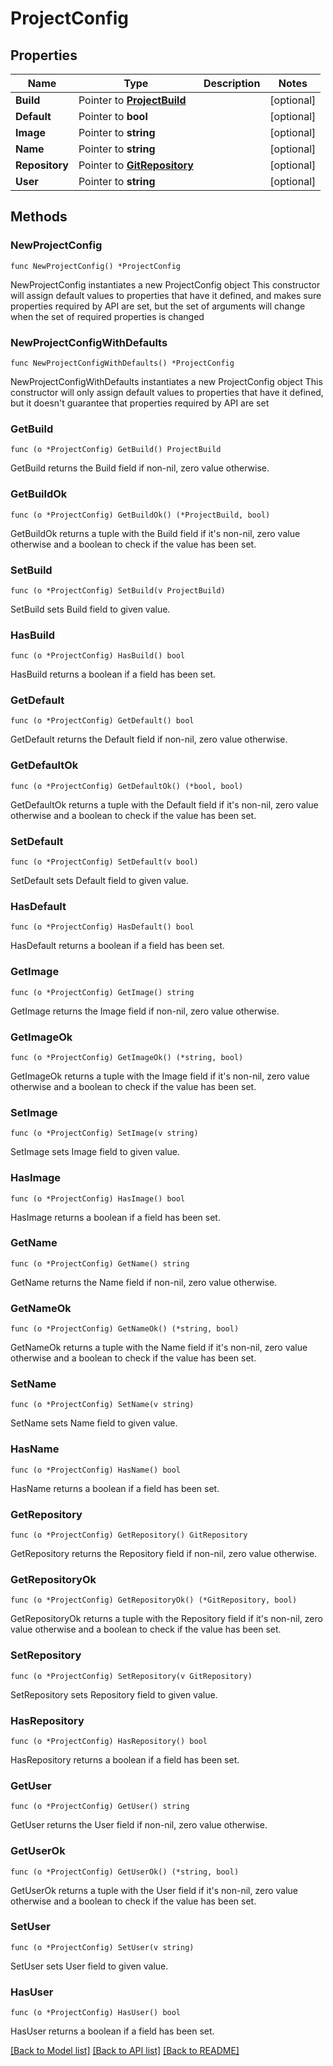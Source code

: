 # ProjectConfig

## Properties

Name | Type | Description | Notes
------------ | ------------- | ------------- | -------------
**Build** | Pointer to [**ProjectBuild**](ProjectBuild.md) |  | [optional] 
**Default** | Pointer to **bool** |  | [optional] 
**Image** | Pointer to **string** |  | [optional] 
**Name** | Pointer to **string** |  | [optional] 
**Repository** | Pointer to [**GitRepository**](GitRepository.md) |  | [optional] 
**User** | Pointer to **string** |  | [optional] 

## Methods

### NewProjectConfig

`func NewProjectConfig() *ProjectConfig`

NewProjectConfig instantiates a new ProjectConfig object
This constructor will assign default values to properties that have it defined,
and makes sure properties required by API are set, but the set of arguments
will change when the set of required properties is changed

### NewProjectConfigWithDefaults

`func NewProjectConfigWithDefaults() *ProjectConfig`

NewProjectConfigWithDefaults instantiates a new ProjectConfig object
This constructor will only assign default values to properties that have it defined,
but it doesn't guarantee that properties required by API are set

### GetBuild

`func (o *ProjectConfig) GetBuild() ProjectBuild`

GetBuild returns the Build field if non-nil, zero value otherwise.

### GetBuildOk

`func (o *ProjectConfig) GetBuildOk() (*ProjectBuild, bool)`

GetBuildOk returns a tuple with the Build field if it's non-nil, zero value otherwise
and a boolean to check if the value has been set.

### SetBuild

`func (o *ProjectConfig) SetBuild(v ProjectBuild)`

SetBuild sets Build field to given value.

### HasBuild

`func (o *ProjectConfig) HasBuild() bool`

HasBuild returns a boolean if a field has been set.

### GetDefault

`func (o *ProjectConfig) GetDefault() bool`

GetDefault returns the Default field if non-nil, zero value otherwise.

### GetDefaultOk

`func (o *ProjectConfig) GetDefaultOk() (*bool, bool)`

GetDefaultOk returns a tuple with the Default field if it's non-nil, zero value otherwise
and a boolean to check if the value has been set.

### SetDefault

`func (o *ProjectConfig) SetDefault(v bool)`

SetDefault sets Default field to given value.

### HasDefault

`func (o *ProjectConfig) HasDefault() bool`

HasDefault returns a boolean if a field has been set.

### GetImage

`func (o *ProjectConfig) GetImage() string`

GetImage returns the Image field if non-nil, zero value otherwise.

### GetImageOk

`func (o *ProjectConfig) GetImageOk() (*string, bool)`

GetImageOk returns a tuple with the Image field if it's non-nil, zero value otherwise
and a boolean to check if the value has been set.

### SetImage

`func (o *ProjectConfig) SetImage(v string)`

SetImage sets Image field to given value.

### HasImage

`func (o *ProjectConfig) HasImage() bool`

HasImage returns a boolean if a field has been set.

### GetName

`func (o *ProjectConfig) GetName() string`

GetName returns the Name field if non-nil, zero value otherwise.

### GetNameOk

`func (o *ProjectConfig) GetNameOk() (*string, bool)`

GetNameOk returns a tuple with the Name field if it's non-nil, zero value otherwise
and a boolean to check if the value has been set.

### SetName

`func (o *ProjectConfig) SetName(v string)`

SetName sets Name field to given value.

### HasName

`func (o *ProjectConfig) HasName() bool`

HasName returns a boolean if a field has been set.

### GetRepository

`func (o *ProjectConfig) GetRepository() GitRepository`

GetRepository returns the Repository field if non-nil, zero value otherwise.

### GetRepositoryOk

`func (o *ProjectConfig) GetRepositoryOk() (*GitRepository, bool)`

GetRepositoryOk returns a tuple with the Repository field if it's non-nil, zero value otherwise
and a boolean to check if the value has been set.

### SetRepository

`func (o *ProjectConfig) SetRepository(v GitRepository)`

SetRepository sets Repository field to given value.

### HasRepository

`func (o *ProjectConfig) HasRepository() bool`

HasRepository returns a boolean if a field has been set.

### GetUser

`func (o *ProjectConfig) GetUser() string`

GetUser returns the User field if non-nil, zero value otherwise.

### GetUserOk

`func (o *ProjectConfig) GetUserOk() (*string, bool)`

GetUserOk returns a tuple with the User field if it's non-nil, zero value otherwise
and a boolean to check if the value has been set.

### SetUser

`func (o *ProjectConfig) SetUser(v string)`

SetUser sets User field to given value.

### HasUser

`func (o *ProjectConfig) HasUser() bool`

HasUser returns a boolean if a field has been set.


[[Back to Model list]](../README.md#documentation-for-models) [[Back to API list]](../README.md#documentation-for-api-endpoints) [[Back to README]](../README.md)



